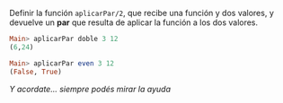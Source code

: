 Definir la función ```aplicarPar/2```, que recibe una función y dos valores, y devuelve un **par** que 
resulta de aplicar la función a los dos valores.

```haskell
Main> aplicarPar doble 3 12
(6,24)
```

```haskell
Main> aplicarPar even 3 12
(False, True)
```

_Y acordate... siempre podés mirar la ayuda_